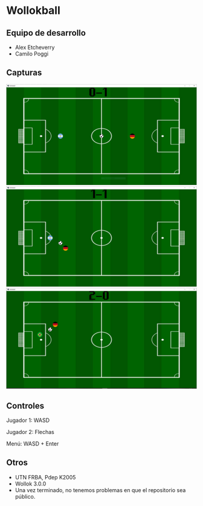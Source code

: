 # Wollokball 

## Equipo de desarrollo

- Alex Etcheverry
- Camilo Poggi


## Capturas

![cap1](https://github.com/pdepviernestm/2023-tpgame-milanesa/blob/master/assets/Captura.PNG)
![cap2](https://github.com/pdepviernestm/2023-tpgame-milanesa/blob/master/assets/cap2.PNG)
![cap3](https://github.com/pdepviernestm/2023-tpgame-milanesa/blob/master/assets/cap3.PNG)

## Controles

Jugador 1: WASD

Jugador 2: Flechas

Menú: WASD + Enter

## Otros

- UTN FRBA, Pdep K2005
- Wollok 3.0.0
- Una vez terminado, no tenemos problemas en que el repositorio sea público.
